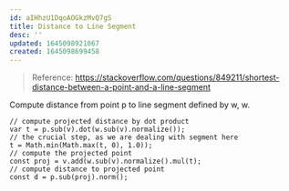 ```yaml
---
id: aIHhzU1DqoAOGkzMvQ7gS
title: Distance to Line Segment
desc: ''
updated: 1645098921067
created: 1645098699458
---
```

> Reference: https://stackoverflow.com/questions/849211/shortest-distance-between-a-point-and-a-line-segment

Compute distance from point p to line segment defined by w, w.
```
// compute projected distance by dot product
var t = p.sub(v).dot(w.sub(v).normalize());
// the crucial step, as we are dealing with segment here
t = Math.min(Math.max(t, 0), 1.0));
// compute the projected point
const proj = v.add(w.sub(v).normalize().mul(t);
// compute distance to projected point
const d = p.sub(proj).norm();
```